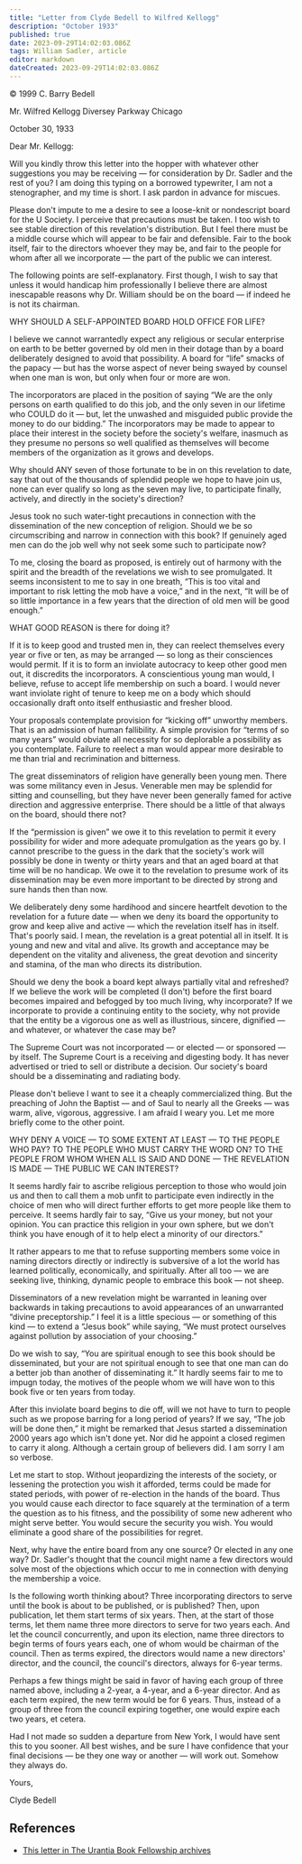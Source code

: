 ```yaml
---
title: "Letter from Clyde Bedell to Wilfred Kellogg"
description: "October 1933"
published: true
date: 2023-09-29T14:02:03.086Z
tags: William Sadler, article
editor: markdown
dateCreated: 2023-09-29T14:02:03.086Z
---
```


<p class="v-card v-sheet theme--light grey lighten-3 px-2">© 1999 C. Barry Bedell</p>

Mr. Wilfred Kellogg
Diversey Parkway
Chicago

October 30, 1933

Dear Mr. Kellogg:

Will you kindly throw this letter into the hopper with whatever other suggestions you may be receiving — for consideration by Dr. Sadler and the rest of you? I am doing this typing on a borrowed typewriter, I am not a stenographer, and my time is short. I ask pardon in advance for miscues.

Please don't impute to me a desire to see a loose-knit or nondescript board for the U Society. I perceive that precautions must be taken. I too wish to see stable direction of this revelation's distribution. But I feel there must be a middle course which will appear to be fair and defensible. Fair to the book itself, fair to the directors whoever they may be, and fair to the people for whom after all we incorporate — the part of the public we can interest.

The following points are self-explanatory. First though, I wish to say that unless it would handicap him professionally I believe there are almost inescapable reasons why Dr. William should be on the board — if indeed he is not its chairman.

WHY SHOULD A SELF-APPOINTED BOARD HOLD OFFICE FOR LIFE?

I believe we cannot warrantedly expect any religious or secular enterprise on earth to be better governed by old men in their dotage than by a board deliberately designed to avoid that possibility. A board for “life” smacks of the papacy — but has the worse aspect of never being swayed by counsel when one man is won, but only when four or more are won.

The incorporators are placed in the position of saying “We are the only persons on earth qualified to do this job, and the only seven in our lifetime who COULD do it — but, let the unwashed and misguided public provide the money to do our bidding.” The incorporators may be made to appear to place their interest in the society before the society's welfare, inasmuch as they presume no persons so well qualified as themselves will become members of the organization as it grows and develops.

Why should ANY seven of those fortunate to be in on this revelation to date, say that out of the thousands of splendid people we hope to have join us, none can ever qualify so long as the seven may live, to participate finally, actively, and directly in the society's direction?

Jesus took no such water-tight precautions in connection with the dissemination of the new conception of religion. Should we be so circumscribing and narrow in connection with this book? If genuinely aged men can do the job well why not seek some such to participate now?

To me, closing the board as proposed, is entirely out of harmony with the spirit and the breadth of the revelations we wish to see promulgated. It seems inconsistent to me to say in one breath, “This is too vital and important to risk letting the mob have a voice,” and in the next, “It will be of so little importance in a few years that the direction of old men will be good enough.”

WHAT GOOD REASON is there for doing it?

If it is to keep good and trusted men in, they can reelect themselves every year or five or ten, as may be arranged — so long as their consciences would permit. If it is to form an inviolate autocracy to keep other good men out, it discredits the incorporators. A conscientious young man would, I believe, refuse to accept life membership on such a board. I would never want inviolate right of tenure to keep me on a body which should occasionally draft onto itself enthusiastic and fresher blood.

Your proposals contemplate provision for “kicking off” unworthy members. That is an admission of human fallibility. A simple provision for “terms of so many years” would obviate all necessity for so deplorable a possibility as you contemplate. Failure to reelect a man would appear more desirable to me than trial and recrimination and bitterness.

The great disseminators of religion have generally been young men. There was some militancy even in Jesus. Venerable men may be splendid for sitting and counselling, but they have never been generally famed for active direction and aggressive enterprise. There should be a little of that always on the board, should there not?

If the “permission is given” we owe it to this revelation to permit it every possibility for wider and more adequate promulgation as the years go by. I cannot prescribe to the guess in the dark that the society's work will possibly be done in twenty or thirty years and that an aged board at that time will be no handicap. We owe it to the revelation to presume work of its dissemination may be even more important to be directed by strong and sure hands then than now.

We deliberately deny some hardihood and sincere heartfelt devotion to the revelation for a future date — when we deny its board the opportunity to grow and keep alive and active — which the revelation itself has in itself. That's poorly said. I mean, the revelation is a great potential all in itself. It is young and new and vital and alive. Its growth and acceptance may be dependent on the vitality and aliveness, the great devotion and sincerity and stamina, of the man who directs its distribution.

Should we deny the book a board kept always partially vital and refreshed? If we believe the work will be completed (I don't) before the first board becomes impaired and befogged by too much living, why incorporate? If we incorporate to provide a continuing entity to the society, why not provide that the entity be a vigorous one as well as illustrious, sincere, dignified — and whatever, or whatever the case may be?

The Supreme Court was not incorporated — or elected — or sponsored — by itself. The Supreme Court is a receiving and digesting body. It has never advertised or tried to sell or distribute a decision. Our society's board should be a disseminating and radiating body.

Please don't believe I want to see it a cheaply commercialized thing. But the preaching of John the Baptist — and of Saul to nearly all the Greeks — was warm, alive, vigorous, aggressive. I am afraid I weary you. Let me more briefly come to the other point.

WHY DENY A VOICE — TO SOME EXTENT AT LEAST — TO THE PEOPLE WHO PAY? TO THE PEOPLE WHO MUST CARRY THE WORD ON? TO THE PEOPLE FROM WHOM WHEN ALL IS SAID AND DONE — THE REVELATION IS MADE — THE PUBLIC WE CAN INTEREST?

It seems hardly fair to ascribe religious perception to those who would join us and then to call them a mob unfit to participate even indirectly in the choice of men who will direct further efforts to get more people like them to perceive. It seems hardly fair to say, “Give us your money, but not your opinion. You can practice this religion in your own sphere, but we don't think you have enough of it to help elect a minority of our directors.”

It rather appears to me that to refuse supporting members some voice in naming directors directly or indirectly is subversive of a lot the world has learned politically, economically, and spiritually. After all too — we are seeking live, thinking, dynamic people to embrace this book — not sheep.

Disseminators of a new revelation might be warranted in leaning over backwards in taking precautions to avoid appearances of an unwarranted “divine preceptorship.” I feel it is a little specious — or something of this kind — to extend a “Jesus book” while saying, “We must protect ourselves against pollution by association of your choosing.”

Do we wish to say, “You are spiritual enough to see this book should be disseminated, but your are not spiritual enough to see that one man can do a better job than another of disseminating it.” It hardly seems fair to me to impugn today, the motives of the people whom we will have won to this book five or ten years from today.

After this inviolate board begins to die off, will we not have to turn to people such as we propose barring for a long period of years? If we say, “The job will be done then,” it might be remarked that Jesus started a dissemination 2000 years ago which isn't done yet. Nor did he appoint a closed regimen to carry it along. Although a certain group of believers did. I am sorry I am so verbose.

Let me start to stop. Without jeopardizing the interests of the society, or lessening the protection you wish it afforded, terms could be made for stated periods, with power of re-election in the hands of the board. Thus you would cause each director to face squarely at the termination of a term the question as to his fitness, and the possibility of some new adherent who might serve better. You would secure the security you wish. You would eliminate a good share of the possibilities for regret.

Next, why have the entire board from any one source? Or elected in any one way? Dr. Sadler's thought that the council might name a few directors would solve most of the objections which occur to me in connection with denying the membership a voice.

Is the following worth thinking about? Three incorporating directors to serve until the book is about to be published, or is published? Then, upon publication, let them start terms of six years. Then, at the start of those terms, let them name three more directors to serve for two years each. And let the council concurrently, and upon its election, name three directors to begin terms of fours years each, one of whom would be chairman of the council. Then as terms expired, the directors would name a new directors' director, and the council, the council's directors, always for 6-year terms.

Perhaps a few things might be said in favor of having each group of three named above, including a 2-year, a 4-year, and a 6-year director. And as each term expired, the new term would be for 6 years. Thus, instead of a group of three from the council expiring together, one would expire each two years, et cetera.

Had I not made so sudden a departure from New York, I would have sent this to you sooner. All best wishes, and be sure I have confidence that your final decisions — be they one way or another — will work out. Somehow they always do.

Yours,

Clyde Bedell

## References

* [This letter in The Urantia Book Fellowship archives](https://archive.urantiabook.org/archive/history/kellogg_letter1033.htm)